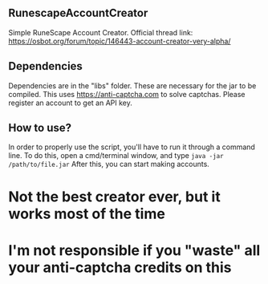 ## RunescapeAccountCreator
Simple RuneScape Account Creator.
Official thread link: https://osbot.org/forum/topic/146443-account-creator-very-alpha/

## Dependencies
Dependencies are in the "libs" folder. These are necessary for the jar to be compiled. This uses https://anti-captcha.com to solve captchas. Please register an account to get an API key.

## How to use?
In order to properly use the script, you'll have to run it through a command line.
To do this, open a cmd/terminal window, and type ```java -jar /path/to/file.jar```
After this, you can start making accounts.

# Not the best creator ever, but it works most of the time
# I'm not responsible if you "waste" all your anti-captcha credits on this
